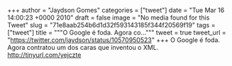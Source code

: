 
+++
author = "Jaydson Gomes"
categories = ["tweet"]
date = "Tue Mar 16 14:00:23 +0000 2010"
draft = false
image = "No media found for this Tweet"
slug = "71e8aab254b6d1d32f593143185f344f20569f19"
tags = ["tweet"]
title = """O Google é foda. Agora co..."""
tweet = true
tweet_url = "https://twitter.com/jaydson/status/10570950523"
+++
O Google é foda. Agora contratou um dos caras que inventou o XML. http://tinyurl.com/yejczte
